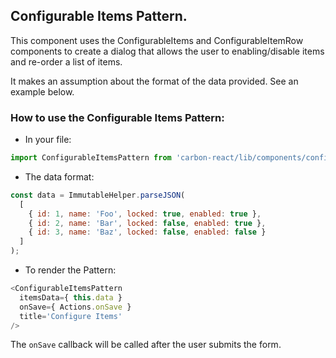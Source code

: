## Configurable Items Pattern.

This component uses the ConfigurableItems and ConfigurableItemRow components to create a dialog
that allows the user to enabling/disable items and re-order a list of items.

It makes an assumption about the format of the data provided. See an example below.

### How to use the Configurable Items Pattern:

* In your file:

```javascript
import ConfigurableItemsPattern from 'carbon-react/lib/components/configurable-items-pattern';
```

* The data format:

```javascript
const data = ImmutableHelper.parseJSON(
  [
    { id: 1, name: 'Foo', locked: true, enabled: true },
    { id: 2, name: 'Bar', locked: false, enabled: true },
    { id: 3, name: 'Baz', locked: false, enabled: false }
  ]
);
```

* To render the Pattern:

```javascript
<ConfigurableItemsPattern
  itemsData={ this.data }
  onSave={ Actions.onSave }
  title='Configure Items'
/>
```

The `onSave` callback will be called after the user submits the form.
